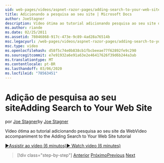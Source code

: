 ```yaml
---
uid: web-pages/videos/aspnet-razor-pages/adding-search-to-your-web-site
title: Adicionando a pesquisa ao seu site | Microsoft Docs
author: JoeStagner
description: Vídeo ótima ao tutorial adicionando pesquisa ao seu site da Web
ms.author: riande
ms.date: 02/25/2011
ms.assetid: 78046868-917c-473e-9c89-4ad28a76514b
msc.legacyurl: /web-pages/videos/aspnet-razor-pages/adding-search-to-your-web-site
msc.type: video
ms.openlocfilehash: d58f5c74e0b838cb1fbcbeeae77f62892fe9c290
ms.sourcegitcommit: e7e91932a6e91a63e2e46417626f39d6b244a3ab
ms.translationtype: MT
ms.contentlocale: pt-BR
ms.lasthandoff: 03/06/2020
ms.locfileid: "78563451"
---
```

# <a name="adding-search-to-your-web-site"></a><span data-ttu-id="40ab2-103">Adição de pesquisa ao seu site</span><span class="sxs-lookup"><span data-stu-id="40ab2-103">Adding Search to Your Web Site</span></span>

<span data-ttu-id="40ab2-104">por [Joe Stagner](https://github.com/JoeStagner)</span><span class="sxs-lookup"><span data-stu-id="40ab2-104">by [Joe Stagner](https://github.com/JoeStagner)</span></span>

<span data-ttu-id="40ab2-105">Vídeo ótima ao tutorial adicionando pesquisa ao seu site da Web</span><span class="sxs-lookup"><span data-stu-id="40ab2-105">Video accompaniment to the Adding Search to Your Web Site tutorial</span></span>

[<span data-ttu-id="40ab2-106">&#9654;Assistir ao vídeo (6 minutos)</span><span class="sxs-lookup"><span data-stu-id="40ab2-106">&#9654; Watch video (6 minutes)</span></span>](https://channel9.msdn.com/Blogs/ASP-NET-Site-Videos/adding-search-to-your-web-site)

> [!div class="step-by-step"]
> <span data-ttu-id="40ab2-107">[Anterior](adding-email-to-your-web-site.md)
> [Próximo](adding-social-networking-to-your-website.md)</span><span class="sxs-lookup"><span data-stu-id="40ab2-107">[Previous](adding-email-to-your-web-site.md)
[Next](adding-social-networking-to-your-website.md)</span></span>
